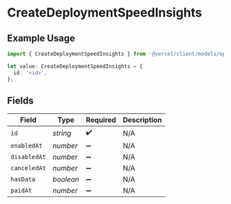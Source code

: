 # CreateDeploymentSpeedInsights

## Example Usage

```typescript
import { CreateDeploymentSpeedInsights } from '@vercel/client/models/operations';

let value: CreateDeploymentSpeedInsights = {
  id: '<id>',
};
```

## Fields

| Field        | Type      | Required           | Description |
| ------------ | --------- | ------------------ | ----------- |
| `id`         | _string_  | :heavy_check_mark: | N/A         |
| `enabledAt`  | _number_  | :heavy_minus_sign: | N/A         |
| `disabledAt` | _number_  | :heavy_minus_sign: | N/A         |
| `canceledAt` | _number_  | :heavy_minus_sign: | N/A         |
| `hasData`    | _boolean_ | :heavy_minus_sign: | N/A         |
| `paidAt`     | _number_  | :heavy_minus_sign: | N/A         |
